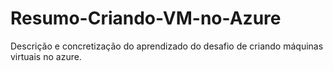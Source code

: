 # Resumo-Criando-VM-no-Azure
Descrição e concretização do aprendizado do desafio de criando máquinas virtuais no azure.
